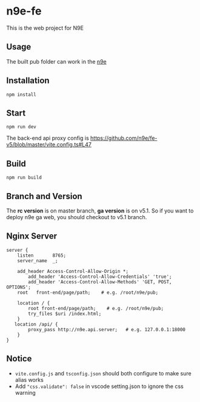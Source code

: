 # n9e-fe
This is the web project for N9E

## Usage
The built pub folder can work in the [n9e](https://github.com/didi/nightingale) 

## Installation

```
npm install
```

## Start

```
npm run dev
```
The back-end api proxy config is https://github.com/n9e/fe-v5/blob/master/vite.config.ts#L47
## Build

```
npm run build
```

## Branch and Version

The **rc version** is on master branch, **ga version** is on v5.1. So if you want to deploy n9e ga web, you should checkout to v5.1 branch.

## Nginx Server
```
server {
    listen       8765;
    server_name  _;

    add_header Access-Control-Allow-Origin *;
        add_header 'Access-Control-Allow-Credentials' 'true';
        add_header 'Access-Control-Allow-Methods' 'GET, POST, OPTIONS';
    root   front-end/page/path;    # e.g. /root/n9e/pub;

    location / {
        root front-end/page/path;    # e.g. /root/n9e/pub;
        try_files $uri /index.html;
    }
   location /api/ {
        proxy_pass http://n9e.api.server;   # e.g. 127.0.0.1:18000 
    }
}
```

## Notice

- `vite.config.js` and `tsconfig.json` should both configure to make sure alias works
- Add `"css.validate": false` in vscode setting.json to ignore the css warning 


